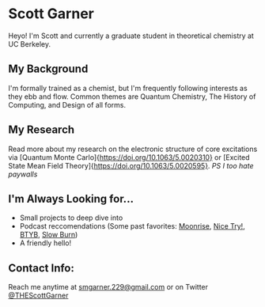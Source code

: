 # Scott Garner 
Heyo!  I'm Scott and currently a graduate student in theoretical chemistry at UC Berkeley.

## My Background
I'm formally trained as a chemist, but I'm frequently following interests as they ebb and flow.  Common themes are Quantum Chemistry, The History of Computing, and Design of all forms.

##  My Research
Read more about my research on the electronic structure of core excitations via [Quantum Monte Carlo]{https://doi.org/10.1063/5.0020310} or [Excited State Mean Field Theory]{https://doi.org/10.1063/5.0020595}. *PS I too hate paywalls*

## I'm Always Looking for...
- Small projects to deep dive into
- Podcast reccomendations (Some past favorites: [Moonrise](https://www.washingtonpost.com/podcasts/moonrise/introducing-moonrise/), [Nice Try!](https://www.washingtonpost.com/podcasts/moonrise/introducing-moonrise/), [BTYB](https://www.businessinsider.com/household-name), [Slow Burn](https://slate.com/podcasts/slow-burn/s1/watergate))
- A friendly hello!  

## Contact Info:
Reach me anytime at <smgarner.229@gmail.com> or on Twitter [@THEScottGarner](https://twitter.com/THEScottGarner)
